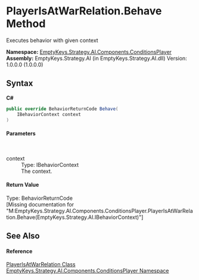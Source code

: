 # PlayerIsAtWarRelation.Behave Method 
 

Executes behavior with given context

**Namespace:**&nbsp;<a href="N_EmptyKeys_Strategy_AI_Components_ConditionsPlayer">EmptyKeys.Strategy.AI.Components.ConditionsPlayer</a><br />**Assembly:**&nbsp;EmptyKeys.Strategy.AI (in EmptyKeys.Strategy.AI.dll) Version: 1.0.0.0 (1.0.0.0)

## Syntax

**C#**<br />
``` C#
public override BehaviorReturnCode Behave(
	IBehaviorContext context
)
```


#### Parameters
&nbsp;<dl><dt>context</dt><dd>Type: IBehaviorContext<br />The context.</dd></dl>

#### Return Value
Type: BehaviorReturnCode<br />\[Missing <returns> documentation for "M:EmptyKeys.Strategy.AI.Components.ConditionsPlayer.PlayerIsAtWarRelation.Behave(EmptyKeys.Strategy.AI.IBehaviorContext)"\]

## See Also


#### Reference
<a href="T_EmptyKeys_Strategy_AI_Components_ConditionsPlayer_PlayerIsAtWarRelation">PlayerIsAtWarRelation Class</a><br /><a href="N_EmptyKeys_Strategy_AI_Components_ConditionsPlayer">EmptyKeys.Strategy.AI.Components.ConditionsPlayer Namespace</a><br />